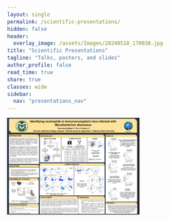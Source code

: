 ```yaml
---
layout: single
permalink: /scientific-presentations/
hidden: false
header:
  overlay_image: /assets/Images/20240518_170030.jpg
title: "Scientific Presentations"
tagline: "Talks, posters, and slides"
author_profile: false
read_time: true
share: true
classes: wide
sidebar:
  nav: "presentations_nav"
---
```


[![Poster_MIP730](/assets/Images/Poster-mip730-1.png)](/assets/Images/Poster_MIP730-1.pdf)
